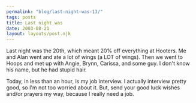 ```yaml
---
permalink: "blog/last-night-was-13/"
tags: posts
title: Last night was
date: 2003-08-21
layout: layouts/post.njk
---
```


Last night was the 20th, which meant 20% off everything at Hooters. Me and Alan went and ate a lot of wings (a LOT of wings). Then we went to Hoops and met up with Angie, Brynn, Carissa, and some guy. I don't know his name, but he had stupid hair.

Today, in less than an hour, is my job interview. I actually interview pretty good, so I'm not too worried about it. But, send your good luck wishes and/or prayers my way, because I really need a job.